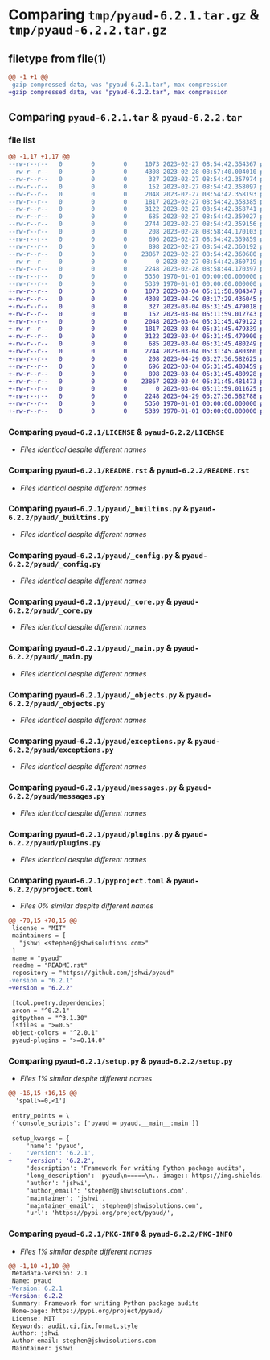 # Comparing `tmp/pyaud-6.2.1.tar.gz` & `tmp/pyaud-6.2.2.tar.gz`

## filetype from file(1)

```diff
@@ -1 +1 @@
-gzip compressed data, was "pyaud-6.2.1.tar", max compression
+gzip compressed data, was "pyaud-6.2.2.tar", max compression
```

## Comparing `pyaud-6.2.1.tar` & `pyaud-6.2.2.tar`

### file list

```diff
@@ -1,17 +1,17 @@
--rw-r--r--   0        0        0     1073 2023-02-27 08:54:42.354367 pyaud-6.2.1/LICENSE
--rw-r--r--   0        0        0     4308 2023-02-28 08:57:40.004010 pyaud-6.2.1/README.rst
--rw-r--r--   0        0        0      327 2023-02-27 08:54:42.357974 pyaud-6.2.1/pyaud/__init__.py
--rw-r--r--   0        0        0      152 2023-02-27 08:54:42.358097 pyaud-6.2.1/pyaud/__main__.py
--rw-r--r--   0        0        0     2048 2023-02-27 08:54:42.358193 pyaud-6.2.1/pyaud/_builtins.py
--rw-r--r--   0        0        0     1817 2023-02-27 08:54:42.358385 pyaud-6.2.1/pyaud/_config.py
--rw-r--r--   0        0        0     3122 2023-02-27 08:54:42.358741 pyaud-6.2.1/pyaud/_core.py
--rw-r--r--   0        0        0      685 2023-02-27 08:54:42.359027 pyaud-6.2.1/pyaud/_main.py
--rw-r--r--   0        0        0     2744 2023-02-27 08:54:42.359156 pyaud-6.2.1/pyaud/_objects.py
--rw-r--r--   0        0        0      208 2023-02-28 08:58:44.170103 pyaud-6.2.1/pyaud/_version.py
--rw-r--r--   0        0        0      696 2023-02-27 08:54:42.359859 pyaud-6.2.1/pyaud/exceptions.py
--rw-r--r--   0        0        0      898 2023-02-27 08:54:42.360192 pyaud-6.2.1/pyaud/messages.py
--rw-r--r--   0        0        0    23867 2023-02-27 08:54:42.360680 pyaud-6.2.1/pyaud/plugins.py
--rw-r--r--   0        0        0        0 2023-02-27 08:54:42.360719 pyaud-6.2.1/pyaud/py.typed
--rw-r--r--   0        0        0     2248 2023-02-28 08:58:44.170397 pyaud-6.2.1/pyproject.toml
--rw-r--r--   0        0        0     5350 1970-01-01 00:00:00.000000 pyaud-6.2.1/setup.py
--rw-r--r--   0        0        0     5339 1970-01-01 00:00:00.000000 pyaud-6.2.1/PKG-INFO
+-rw-r--r--   0        0        0     1073 2023-03-04 05:11:58.984347 pyaud-6.2.2/LICENSE
+-rw-r--r--   0        0        0     4308 2023-04-29 03:17:29.436045 pyaud-6.2.2/README.rst
+-rw-r--r--   0        0        0      327 2023-03-04 05:31:45.479018 pyaud-6.2.2/pyaud/__init__.py
+-rw-r--r--   0        0        0      152 2023-03-04 05:11:59.012743 pyaud-6.2.2/pyaud/__main__.py
+-rw-r--r--   0        0        0     2048 2023-03-04 05:31:45.479122 pyaud-6.2.2/pyaud/_builtins.py
+-rw-r--r--   0        0        0     1817 2023-03-04 05:31:45.479339 pyaud-6.2.2/pyaud/_config.py
+-rw-r--r--   0        0        0     3122 2023-03-04 05:31:45.479900 pyaud-6.2.2/pyaud/_core.py
+-rw-r--r--   0        0        0      685 2023-03-04 05:31:45.480249 pyaud-6.2.2/pyaud/_main.py
+-rw-r--r--   0        0        0     2744 2023-03-04 05:31:45.480360 pyaud-6.2.2/pyaud/_objects.py
+-rw-r--r--   0        0        0      208 2023-04-29 03:27:36.582625 pyaud-6.2.2/pyaud/_version.py
+-rw-r--r--   0        0        0      696 2023-03-04 05:31:45.480459 pyaud-6.2.2/pyaud/exceptions.py
+-rw-r--r--   0        0        0      898 2023-03-04 05:31:45.480928 pyaud-6.2.2/pyaud/messages.py
+-rw-r--r--   0        0        0    23867 2023-03-04 05:31:45.481473 pyaud-6.2.2/pyaud/plugins.py
+-rw-r--r--   0        0        0        0 2023-03-04 05:11:59.011625 pyaud-6.2.2/pyaud/py.typed
+-rw-r--r--   0        0        0     2248 2023-04-29 03:27:36.582788 pyaud-6.2.2/pyproject.toml
+-rw-r--r--   0        0        0     5350 1970-01-01 00:00:00.000000 pyaud-6.2.2/setup.py
+-rw-r--r--   0        0        0     5339 1970-01-01 00:00:00.000000 pyaud-6.2.2/PKG-INFO
```

### Comparing `pyaud-6.2.1/LICENSE` & `pyaud-6.2.2/LICENSE`

 * *Files identical despite different names*

### Comparing `pyaud-6.2.1/README.rst` & `pyaud-6.2.2/README.rst`

 * *Files identical despite different names*

### Comparing `pyaud-6.2.1/pyaud/_builtins.py` & `pyaud-6.2.2/pyaud/_builtins.py`

 * *Files identical despite different names*

### Comparing `pyaud-6.2.1/pyaud/_config.py` & `pyaud-6.2.2/pyaud/_config.py`

 * *Files identical despite different names*

### Comparing `pyaud-6.2.1/pyaud/_core.py` & `pyaud-6.2.2/pyaud/_core.py`

 * *Files identical despite different names*

### Comparing `pyaud-6.2.1/pyaud/_main.py` & `pyaud-6.2.2/pyaud/_main.py`

 * *Files identical despite different names*

### Comparing `pyaud-6.2.1/pyaud/_objects.py` & `pyaud-6.2.2/pyaud/_objects.py`

 * *Files identical despite different names*

### Comparing `pyaud-6.2.1/pyaud/exceptions.py` & `pyaud-6.2.2/pyaud/exceptions.py`

 * *Files identical despite different names*

### Comparing `pyaud-6.2.1/pyaud/messages.py` & `pyaud-6.2.2/pyaud/messages.py`

 * *Files identical despite different names*

### Comparing `pyaud-6.2.1/pyaud/plugins.py` & `pyaud-6.2.2/pyaud/plugins.py`

 * *Files identical despite different names*

### Comparing `pyaud-6.2.1/pyproject.toml` & `pyaud-6.2.2/pyproject.toml`

 * *Files 0% similar despite different names*

```diff
@@ -70,15 +70,15 @@
 license = "MIT"
 maintainers = [
   "jshwi <stephen@jshwisolutions.com>"
 ]
 name = "pyaud"
 readme = "README.rst"
 repository = "https://github.com/jshwi/pyaud"
-version = "6.2.1"
+version = "6.2.2"
 
 [tool.poetry.dependencies]
 arcon = "^0.2.1"
 gitpython = "^3.1.30"
 lsfiles = ">=0.5"
 object-colors = "^2.0.1"
 pyaud-plugins = ">=0.14.0"
```

### Comparing `pyaud-6.2.1/setup.py` & `pyaud-6.2.2/setup.py`

 * *Files 1% similar despite different names*

```diff
@@ -16,15 +16,15 @@
  'spall>=0,<1']
 
 entry_points = \
 {'console_scripts': ['pyaud = pyaud.__main__:main']}
 
 setup_kwargs = {
     'name': 'pyaud',
-    'version': '6.2.1',
+    'version': '6.2.2',
     'description': 'Framework for writing Python package audits',
     'long_description': 'pyaud\n=====\n.. image:: https://img.shields.io/badge/License-MIT-yellow.svg\n    :target: https://opensource.org/licenses/MIT\n    :alt: License\n.. image:: https://img.shields.io/pypi/v/pyaud\n    :target: https://pypi.org/project/pyaud/\n    :alt: PyPI\n.. image:: https://github.com/jshwi/pyaud/actions/workflows/build.yaml/badge.svg\n    :target: https://github.com/jshwi/pyaud/actions/workflows/build.yaml\n    :alt: Build\n.. image:: https://github.com/jshwi/pyaud/actions/workflows/codeql-analysis.yml/badge.svg\n    :target: https://github.com/jshwi/pyaud/actions/workflows/codeql-analysis.yml\n    :alt: CodeQL\n.. image:: https://results.pre-commit.ci/badge/github/jshwi/pyaud/master.svg\n   :target: https://results.pre-commit.ci/latest/github/jshwi/pyaud/master\n   :alt: pre-commit.ci status\n.. image:: https://codecov.io/gh/jshwi/pyaud/branch/master/graph/badge.svg\n    :target: https://codecov.io/gh/jshwi/pyaud\n    :alt: codecov.io\n.. image:: https://readthedocs.org/projects/pyaud/badge/?version=latest\n    :target: https://pyaud.readthedocs.io/en/latest/?badge=latest\n    :alt: readthedocs.org\n.. image:: https://img.shields.io/badge/python-3.8-blue.svg\n    :target: https://www.python.org/downloads/release/python-380\n    :alt: python3.8\n.. image:: https://img.shields.io/badge/code%20style-black-000000.svg\n    :target: https://github.com/psf/black\n    :alt: Black\n.. image:: https://img.shields.io/badge/%20imports-isort-%231674b1?style=flat&labelColor=ef8336\n    :target: https://pycqa.github.io/isort/\n    :alt: isort\n.. image:: https://img.shields.io/badge/%20formatter-docformatter-fedcba.svg\n    :target: https://github.com/PyCQA/docformatter\n    :alt: docformatter\n.. image:: https://img.shields.io/badge/linting-pylint-yellowgreen\n    :target: https://github.com/PyCQA/pylint\n    :alt: pylint\n.. image:: https://img.shields.io/badge/security-bandit-yellow.svg\n    :target: https://github.com/PyCQA/bandit\n    :alt: Security Status\n.. image:: https://snyk.io/test/github/jshwi/pyaud/badge.svg\n    :target: https://snyk.io/test/github/jshwi/pyaud/badge.svg\n    :alt: Known Vulnerabilities\n.. image:: https://snyk.io/advisor/python/pyaud/badge.svg\n    :target: https://snyk.io/advisor/python/pyaud\n    :alt: pyaud\n\nFramework for writing Python package audits\n-------------------------------------------\n\nThe ``pyaud`` framework is designed for writing modular audits for Python packages\n\nAudits can be run to fail, such as when using CI, or include a fix\n\nFixes can be written for whole directories or individual files\n\nPlugins can be written for manipulating files\n\nSupports single script plugins\n\nInstallation\n------------\n\n.. code-block:: console\n\n    $ pip install pyaud\n\nUsage\n-----\n\nCommandline\n***********\n\n.. code-block:: console\n\n    usage: pyaud [-h] [-v] [-f] [-n] [-s] [--audit LIST] [--exclude EXCLUDE] MODULE\n\n    positional arguments:\n      MODULE             choice of module: [modules] to list all\n\n    optional arguments:\n      -h, --help         show this help message and exit\n      -v, --version      show program\'s version number and exit\n      -f, --fix          suppress and fix all fixable issues\n      -n, --no-cache     disable file caching\n      -s, --suppress     continue without stopping for errors\n      --audit LIST       comma separated list of plugins for audit\n      --exclude EXCLUDE  regex of paths to ignore\n\nPlugins\n*******\n\n``pyaud`` will search for a plugins package in the project root\n\nTo register a plugin package ensure it is importable and prefix the package with ``pyaud_``\n\nThe name ``pyaud_plugins`` is reserved and will be automatically imported\n\nTo view available plugins see ``pyaud-plugins`` `README <https://github.com/jshwi/pyaud-plugins/blob/master/README.rst>`_ or run ``pyaud modules all``\n\nFor writing plugins see `docs <https://jshwi.github.io/pyaud/pyaud.html#pyaud-plugins>`_\n\nConfigure\n*********\n\nConfiguration values are declared in the pyproject.toml file\n\n.. code-block:: toml\n\n    [tool.pyaud]\n    audit = [\n      "commit-policy",\n      "const",\n      "docs",\n      "files",\n      "format",\n      "format-docs",\n      "format-str",\n      "imports",\n      "lint",\n      "params",\n      "test",\n      "typecheck",\n      "unused"\n    ]\n    exclude = \'\'\'\n      (?x)^(\n        | docs\\/conf\\.py\n        | whitelist\\.py\n      )$\n    \'\'\'\n',
     'author': 'jshwi',
     'author_email': 'stephen@jshwisolutions.com',
     'maintainer': 'jshwi',
     'maintainer_email': 'stephen@jshwisolutions.com',
     'url': 'https://pypi.org/project/pyaud/',
```

### Comparing `pyaud-6.2.1/PKG-INFO` & `pyaud-6.2.2/PKG-INFO`

 * *Files 1% similar despite different names*

```diff
@@ -1,10 +1,10 @@
 Metadata-Version: 2.1
 Name: pyaud
-Version: 6.2.1
+Version: 6.2.2
 Summary: Framework for writing Python package audits
 Home-page: https://pypi.org/project/pyaud/
 License: MIT
 Keywords: audit,ci,fix,format,style
 Author: jshwi
 Author-email: stephen@jshwisolutions.com
 Maintainer: jshwi
```

